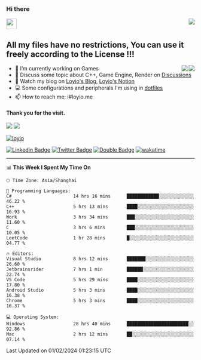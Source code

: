 <h3 align="left">Hi there</h3>
<img src='https://em-content.zobj.net/source/animated-noto-color-emoji/356/waving-hand_light-skin-tone_1f44b-1f3fb_1f3fb.gif' width='28' />
<a align="right" href="https://github.com/loyio/loyio/blob/master/STAR/README.md"><img align="right" src="https://img.shields.io/badge/LOYIO-STAR-green" /></a>

## All my files have no restrictions, You can use it freely according to the License !!!

<a href="https://github.com/loyio#gh-light-mode-only">
     <img align="right"  src="https://loy-readme.vercel.app/api/top-langs/?username=loyio&langs_count=6&hide=css,html,jupyter%20notebook" />
</a>

<a href="https://github.com/loyio#gh-dark-mode-only">
  <img align="right"  src="https://loy-readme.vercel.app/api/top-langs/?username=loyio&langs_count=6&theme=slateorange&hide=css,html,jupyter%20notebook" />
</a>



- 🔭 I’m currently working on Games
- 💬 Discuss some topic about C++, Game Engine, Render on [Discussions](https://github.com/loyio/loyio/discussions)
- 📔 Watch my blog on [Loyio's Blog](https://loyio.me), [Loyio's Notion](https://loyio.notion.site/loyio/Loyio-s-Dashboard-2f56bd29222a445ea9d9e8802a1ac83b)
- 💻 Some configurations and peripherals I'm using in [dotfiles](https://github.com/loyio/dotfiles)
- 📫 How to reach me: i#loyio.me


#### Thank you for the visit.
<img src="http://profile-counter.glitch.me/loyio/count.svg" />

<img src="https://loy-readme.vercel.app/api?username=loyio&show_icons=true&hide=stars&include_all_commits=true&hide_title=true&theme=slateorange" />

     

[![loyio](https://github-profile-trophy.vercel.app/?username=loyio&theme=onedark&column=4)](https://github.com/loyio)

[![Linkedin Badge](https://img.shields.io/badge/-@loyio-0077b5?style=flat-square&logo=Linkedin&logoColor=white&labelColor=0077b5&link=https://www.linkedin.com/in/loyio-hex-363172158/)](https://www.linkedin.com/in/loyio-hex-363172158/)
[![Twitter Badge](https://img.shields.io/badge/-@loyiome-000000?style=flat-square&labelColor=000000&logo=x&logoColor=white&link=https://twitter.com/loyiome)](https://twitter.com/loyiome)
[![Double Badge](https://img.shields.io/badge/@loyio-007722?style=flat&logo=Douban&logoColor=white)](https://www.douban.com/people/susmote)
[![wakatime](https://wakatime.com/badge/user/c0ddc104-5a20-41d1-ab9a-c4d9ea20a4d9.svg)](https://wakatime.com/@c0ddc104-5a20-41d1-ab9a-c4d9ea20a4d9)

-------
<!--START_SECTION:waka-->
📊 **This Week I Spent My Time On** 

```text
🕑︎ Time Zone: Asia/Shanghai

💬 Programming Languages: 
C#                       14 hrs 16 mins      ████████████░░░░░░░░░░░░░   46.22 % 
C++                      5 hrs 13 mins       ████░░░░░░░░░░░░░░░░░░░░░   16.93 % 
Work                     3 hrs 34 mins       ███░░░░░░░░░░░░░░░░░░░░░░   11.60 % 
C                        3 hrs 6 mins        ███░░░░░░░░░░░░░░░░░░░░░░   10.05 % 
LeetCode                 1 hr 28 mins        █░░░░░░░░░░░░░░░░░░░░░░░░   04.77 % 

🔥 Editors: 
Visual Studio            8 hrs 12 mins       ███████░░░░░░░░░░░░░░░░░░   26.60 % 
Jetbrainsrider           7 hrs 1 min         ██████░░░░░░░░░░░░░░░░░░░   22.74 % 
VS Code                  5 hrs 29 mins       ████░░░░░░░░░░░░░░░░░░░░░   17.80 % 
Android Studio           5 hrs 3 mins        ████░░░░░░░░░░░░░░░░░░░░░   16.38 % 
Chrome                   5 hrs 3 mins        ████░░░░░░░░░░░░░░░░░░░░░   16.37 % 

💻 Operating System: 
Windows                  28 hrs 40 mins      ███████████████████████░░   92.86 % 
Mac                      2 hrs 12 mins       ██░░░░░░░░░░░░░░░░░░░░░░░   07.14 % 
```


 Last Updated on 01/02/2024 01:23:15 UTC
<!--END_SECTION:waka-->
